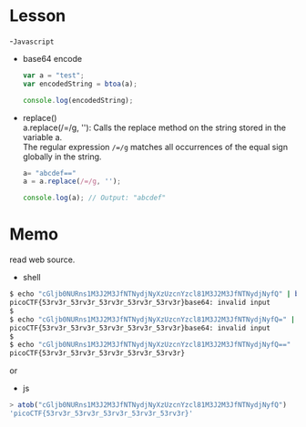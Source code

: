 # Lesson
-`Javascript`
 - base64 encode  
    ```js
    var a = "test";
    var encodedString = btoa(a);

    console.log(encodedString);
    ```  
 - replace()  
    a.replace(/=/g, ''): Calls the replace method on the string stored in the variable a.  
    The regular expression `/=/g` matches all occurrences of the equal sign globally in the string.
    ```js
    a= "abcdef=="
    a = a.replace(/=/g, '');

    console.log(a); // Output: "abcdef"
    ```

# Memo
read web source.  
- shell
```zsh
$ echo "cGljb0NURns1M3J2M3JfNTNydjNyXzUzcnYzcl81M3J2M3JfNTNydjNyfQ" | base64 -d
picoCTF{53rv3r_53rv3r_53rv3r_53rv3r_53rv3r}base64: invalid input
$
$ echo "cGljb0NURns1M3J2M3JfNTNydjNyXzUzcnYzcl81M3J2M3JfNTNydjNyfQ=" | base64 -d
picoCTF{53rv3r_53rv3r_53rv3r_53rv3r_53rv3r}base64: invalid input
$
$ echo "cGljb0NURns1M3J2M3JfNTNydjNyXzUzcnYzcl81M3J2M3JfNTNydjNyfQ==" | base64 -d
picoCTF{53rv3r_53rv3r_53rv3r_53rv3r_53rv3r}
```
or  
- js
```js
> atob("cGljb0NURns1M3J2M3JfNTNydjNyXzUzcnYzcl81M3J2M3JfNTNydjNyfQ")
'picoCTF{53rv3r_53rv3r_53rv3r_53rv3r_53rv3r}'
```

